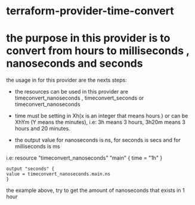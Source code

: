 # terraform-provider-time-convert

# the purpose in this provider is to convert from hours to milliseconds , nanoseconds and seconds

the usage in for this provider are the nexts steps:


- the resources can be used in this provider are timeconvert_nanoseconds , timeconvert_seconds or timeconvert_nanoseconds

-  time must be setting in Xh(x is an integer that means hours ) or can be XhYm (Y means the minutes), i.e: 3h means 3 hours, 3h20m means 3 hours and 20 minutes.

- the output value for nanoseconds is ns, for seconds is secs and
for milliseconds is  ms

i.e:
    resource "timeconvert_nanoseconds" "main" {
        time = "1h"
    }

    output "seconds" {
    value = timeconvert_nanoseconds.main.ns
    }

the example above, try to get the amount of nanoseconds that exists in 1 hour